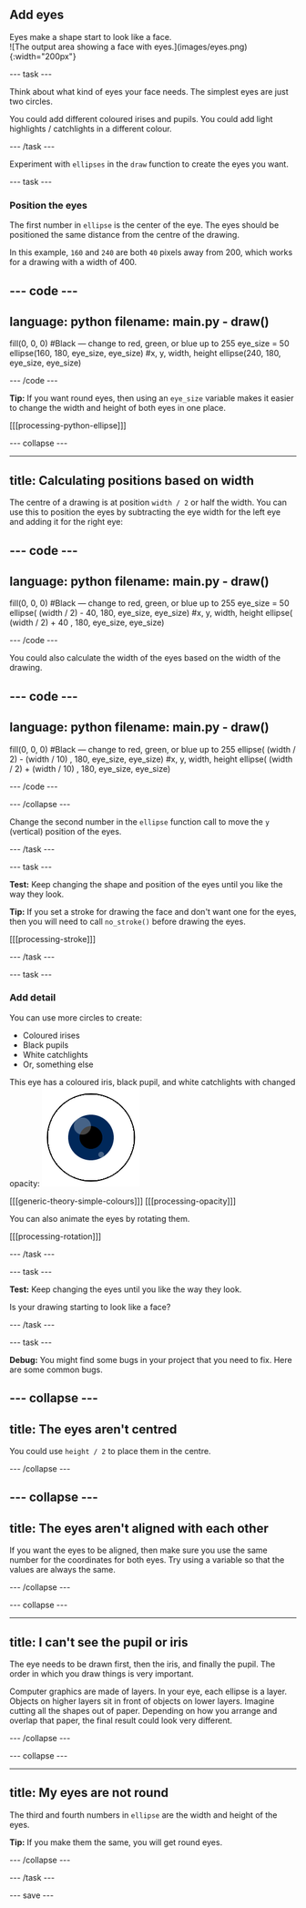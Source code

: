## Add eyes

<div style="display: flex; flex-wrap: wrap">
<div style="flex-basis: 200px; flex-grow: 1; margin-right: 15px;">
Eyes make a shape start to look like a face.
</div>
<div>
![The output area showing a face with eyes.](images/eyes.png){:width="200px"}
</div>
</div>

--- task ---

Think about what kind of eyes your face needs. The simplest eyes are just two circles.

You could add different coloured irises and pupils. You could add light highlights / catchlights in a different colour.

--- /task ---

Experiment with `ellipses` in the `draw` function to create the eyes you want.

--- task ---

### Position the eyes

The first number in `ellipse` is the center of the eye. The eyes should be positioned the same distance from the centre of the drawing.

In this example, `160` and `240` are both `40` pixels away from 200, which works for a drawing with a width of 400.

--- code ---
---
language: python
filename: main.py - draw()
---
  fill(0, 0, 0) #Black — change to red, green, or blue up to 255 eye_size = 50 ellipse(160, 180, eye_size, eye_size) #x, y, width, height ellipse(240, 180, eye_size, eye_size)

--- /code ---

**Tip:** If you want round eyes, then using an `eye_size` variable makes it easier to change the width and height of both eyes in one place.

[[[processing-python-ellipse]]]

--- collapse ---

---
title: Calculating positions based on width
---

The centre of a drawing is at position `width / 2` or half the width. You can use this to position the eyes by subtracting the eye width for the left eye and adding it for the right eye:

--- code ---
---
language: python
filename: main.py - draw()
---

  fill(0, 0, 0) #Black — change to red, green, or blue up to 255 eye_size = 50 ellipse( (width / 2) - 40, 180, eye_size, eye_size) #x, y, width, height ellipse( (width / 2) + 40 , 180, eye_size, eye_size)

--- /code ---

You could also calculate the width of the eyes based on the width of the drawing.

--- code ---
---
language: python
filename: main.py - draw()
---

  fill(0, 0, 0) #Black — change to red, green, or blue up to 255 ellipse( (width / 2) - (width / 10) , 180, eye_size, eye_size) #x, y, width, height ellipse( (width / 2) + (width / 10) , 180, eye_size, eye_size)

--- /code ---

--- /collapse ---

Change the second number in the `ellipse` function call to move the `y` (vertical) position of the eyes.

--- /task ---

--- task ---

**Test:** Keep changing the shape and position of the eyes until you like the way they look.

**Tip:** If you set a stroke for drawing the face and don't want one for the eyes, then you will need to call `no_stroke()` before drawing the eyes.

[[[processing-stroke]]]

--- /task ---

--- task ---

### Add detail

You can use more circles to create:
+ Coloured irises
+ Black pupils
+ White catchlights
+ Or, something else

This eye has a coloured iris, black pupil, and white catchlights with changed opacity: ![The output area showing an eye with catchlights over the pupil and iris.](images/catchlights.png)

\[[[generic-theory-simple-colours]]\] \[[[processing-opacity\]]]

You can also animate the eyes by rotating them.

[[[processing-rotation]]]

--- /task ---

--- task ---

**Test:** Keep changing the eyes until you like the way they look.

Is your drawing starting to look like a face?

--- /task ---

--- task ---

**Debug:** You might find some bugs in your project that you need to fix. Here are some common bugs.

--- collapse ---
---
title: The eyes aren't centred
---

You could use `height / 2` to place them in the centre.

--- /collapse ---

--- collapse ---
---
title: The eyes aren't aligned with each other
---

If you want the eyes to be aligned, then make sure you use the same number for the coordinates for both eyes. Try using a variable so that the values are always the same.

--- /collapse ---

--- collapse ---

---
title: I can't see the pupil or iris
---

The eye needs to be drawn first, then the iris, and finally the pupil. The order in which you draw things is very important.

Computer graphics are made of layers. In your eye, each ellipse is a layer. Objects on higher layers sit in front of objects on lower layers. Imagine cutting all the shapes out of paper. Depending on how you arrange and overlap that paper, the final result could look very different.

--- /collapse ---

--- collapse ---

---
title: My eyes are not round
---

The third and fourth numbers in `ellipse` are the width and height of the eyes.

**Tip:** If you make them the same, you will get round eyes.

--- /collapse ---


--- /task ---

--- save ---
